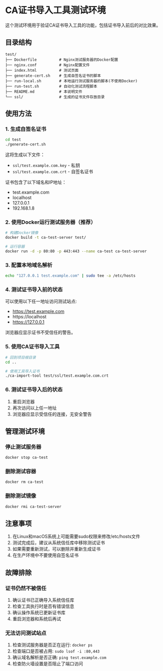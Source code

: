 # CA证书导入工具测试环境

这个测试环境用于验证CA证书导入工具的功能，包括证书导入前后的对比效果。

## 目录结构

```
test/
├── Dockerfile          # Nginx测试服务器的Docker配置
├── nginx.conf          # Nginx配置文件
├── index.html          # 测试页面
├── generate-cert.sh    # 生成自签名证书的脚本
├── run-local.sh        # 本地运行测试服务器的脚本(不使用Docker)
├── run-test.sh         # 自动化测试流程脚本
├── README.md           # 本说明文件
└── ssl/                # 生成的证书文件存放目录
```

## 使用方法

### 1. 生成自签名证书

```bash
cd test
./generate-cert.sh
```

这将生成以下文件：
- `ssl/test.example.com.key` - 私钥
- `ssl/test.example.com.crt` - 自签名证书

证书包含了以下域名和IP地址：
- test.example.com
- localhost
- 127.0.0.1
- 192.168.1.8

### 2. 使用Docker运行测试服务器（推荐）

```bash
# 构建Docker镜像
docker build -t ca-test-server test/

# 运行容器
docker run -d -p 80:80 -p 443:443 --name ca-test ca-test-server
```

### 3. 配置本地域名解析

```bash
echo "127.0.0.1 test.example.com" | sudo tee -a /etc/hosts
```

### 4. 测试证书导入前的状态

可以使用以下任一地址访问测试站点:
- https://test.example.com
- https://localhost
- https://127.0.0.1

浏览器应显示证书不受信任的警告。

### 5. 使用CA证书导入工具

```bash
# 回到项目根目录
cd ..

# 使用工具导入证书
./ca-import-tool test/ssl/test.example.com.crt
```

### 6. 测试证书导入后的状态

1. 重启浏览器
2. 再次访问以上任一地址
3. 浏览器应显示受信任的连接，无安全警告

## 管理测试环境

### 停止测试服务器

```bash
docker stop ca-test
```

### 删除测试容器

```bash
docker rm ca-test
```

### 删除测试镜像

```bash
docker rmi ca-test-server
```

## 注意事项

1. 在Linux和macOS系统上可能需要sudo权限来修改/etc/hosts文件
2. 测试完成后，建议从系统信任库中移除测试证书
3. 如果需要重新测试，可以删除并重新生成证书
4. 在生产环境中不要使用自签名证书

## 故障排除

### 证书仍然不被信任

1. 确认证书已正确导入系统信任库
2. 检查工具执行时是否有错误信息
3. 确认操作系统已更新证书库
4. 重启浏览器和系统后再试

### 无法访问测试站点

1. 检查测试服务器是否正在运行: `docker ps`
2. 检查端口是否被占用: `sudo lsof -i :80,443`
3. 确认域名解析是否正确: `ping test.example.com`
4. 检查防火墙设置是否阻止了端口访问